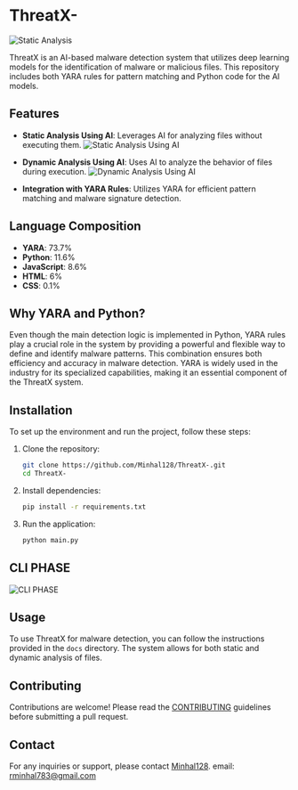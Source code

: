 # ThreatX-

![Static Analysis](https://imgur.com/JD5onYl.jpg)

ThreatX is an AI-based malware detection system that utilizes deep learning models for the identification of malware or malicious files. This repository includes both YARA rules for pattern matching and Python code for the AI models.

## Features

- **Static Analysis Using AI**: Leverages AI for analyzing files without executing them.
  ![Static Analysis Using AI](https://imgur.com/Ckdi1Px.jpg)

- **Dynamic Analysis Using AI**: Uses AI to analyze the behavior of files during execution.
  ![Dynamic Analysis Using AI](https://imgur.com/QRZg2DY.jpg)

- **Integration with YARA Rules**: Utilizes YARA for efficient pattern matching and malware signature detection.

## Language Composition

- **YARA**: 73.7%
- **Python**: 11.6%
- **JavaScript**: 8.6%
- **HTML**: 6%
- **CSS**: 0.1%

## Why YARA and Python?

Even though the main detection logic is implemented in Python, YARA rules play a crucial role in the system by providing a powerful and flexible way to define and identify malware patterns. This combination ensures both efficiency and accuracy in malware detection. YARA is widely used in the industry for its specialized capabilities, making it an essential component of the ThreatX system.

## Installation

To set up the environment and run the project, follow these steps:

1. Clone the repository:
   ```sh
   git clone https://github.com/Minhal128/ThreatX-.git
   cd ThreatX-
   ```

2. Install dependencies:
   ```sh
   pip install -r requirements.txt
   ```

3. Run the application:
   ```sh
   python main.py
   ```
## CLI PHASE
![CLI PHASE](https://imgur.com/YzWlbXZ.png)

## Usage

To use ThreatX for malware detection, you can follow the instructions provided in the `docs` directory. The system allows for both static and dynamic analysis of files.

## Contributing

Contributions are welcome! Please read the [CONTRIBUTING](CONTRIBUTING.md) guidelines before submitting a pull request.

## Contact

For any inquiries or support, please contact [Minhal128](https://github.com/Minhal128).
email: rminhal783@gmail.com

